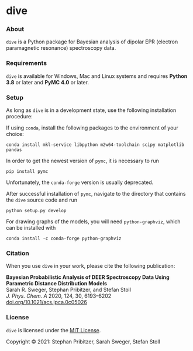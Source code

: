 # dive

### About
`dive` is a Python package for Bayesian analysis of dipolar EPR (electron paramagnetic resonance) spectroscopy data.

### Requirements

`dive` is available for Windows, Mac and Linux systems and requires **Python 3.8** or later and **PyMC 4.0** or later.
 
### Setup

As long as `dive` is in a development state, use the following installation procedure:

If using `conda`, install the following packages to the environment of your choice:

    conda install mkl-service libpython m2w64-toolchain scipy matplotlib pandas

In order to get the newest version of `pymc`, it is necessary to run

    pip install pymc 

Unfortunately, the `conda-forge` version is usually deprecated.

After successful installation of `pymc`, navigate to the directory that contains the `dive` source code and run

    python setup.py develop

For drawing graphs of the models, you will need `python-graphviz`, which can be installed with

    conda install -c conda-forge python-graphviz

<!-- A pre-built distribution can be installed using `pip`.

First, ensure that `pip` is up-to-date. From a terminal (preferably with admin privileges) use the following command:

    python -m pip install --upgrade pip

Next, install dive with

    python -m pip install dive -->

### Citation

When you use `dive` in your work, please cite the following publication:

 **Bayesian Probabilistic Analysis of DEER Spectroscopy Data Using Parametric Distance Distribution Models** <br>
Sarah R. Sweger, Stephan Pribitzer, and Stefan Stoll <br>
 *J. Phys. Chem. A* 2020, 124, 30, 6193–6202 <br>
 <a href="https://doi.org/10.1021/acs.jpca.0c05026"> doi.org/10.1021/acs.jpca.0c05026</a>


### License

`dive` is licensed under the [MIT License](LICENSE).

Copyright © 2021: Stephan Pribitzer, Sarah Sweger, Stefan Stoll
